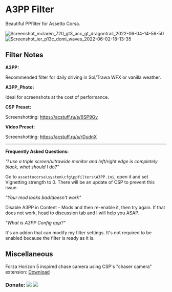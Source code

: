 # A3PP Filter
Beautiful PPfilter for Assetto Corsa.

![Screenshot_mclaren_720_gt3_acc_gt_dragontrail_2022-06-04-14-56-50](https://user-images.githubusercontent.com/90503800/175794840-2274233c-4bea-479f-ac95-9b0be1790fbe.png)
![Screenshot_ier_p13c_domi_waves_2022-06-02-18-13-35](https://user-images.githubusercontent.com/90503800/175794839-334997df-e52d-4ce8-b0e8-5bf0302bb1c2.png)

## Filter Notes
**A3PP:**

Recommended filter for daily driving in Sol/Trawa WFX or vanilla weather.

**A3PP_Photo:**

Ideal for screenshots at the cost of performance.

**CSP Preset:**

Screenshotting: https://acstuff.ru/s/6SP9Gv

**Video Preset:**

Screenshotting: https://acstuff.ru/s/rDudnX

___
**Frequently Asked Questions:**

*"I use a triple screen/ultrawide monitor and left/right edge is completely black, what should I do?"*

Go to `assettocorsa\system\cfg\ppfilters\A3PP.ini`, open it and set Vignetting strength to 0. There will be an update of CSP to prevent this issue.

*"Your mod looks bad/doesn't work"*

Disable A3PP in Content - Mods and then re-enable it, then try again. If that does not work, head to discussion tab and I will help you ASAP.

*"What is A3PP Config app?"*

It's an addon that can modify my filter settings. It's not required to be enabled because the filter is ready as it is.

## Miscellaneous
Forza Horizon 5 inspired chase camera using CSP's "chaser camera" extension: [Download](https://github.com/archibaldmilton/Girellu/files/9332608/fh-mode.zip "fh-mode.zip")

### Donate: [![](https://img.shields.io/badge/PayPal-MarcoMollace-169BD7?style=for-the-badge&logo=paypal)](https://paypal.me/MarcoMollace) [![](https://img.shields.io/badge/Patreon-marocco2-f96854?style=for-the-badge&logo=patreon)](https://www.patreon.com/marocco2/creators)